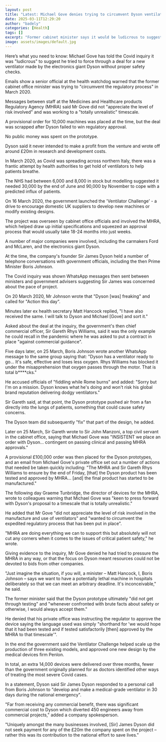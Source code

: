 ```yaml
---
layout: post
title: "Latest: Michael Gove denies trying to circumvent Dyson ventilator checks"
date: 2025-03-11T12:29:20
author: "badely"
categories: [Health]
tags: []
excerpt: "Former cabinet minister says it would be ludicrous to suggest he tried to shortcut safety checks in the pandemic."
image: assets/images/default.jpg
---
```


Here’s what you need to know: Michael Gove has told the Covid inquiry it was "ludicrous" to suggest he tried to force through a deal for a new ventilator made by the electronics giant Dyson without proper safety checks.

Emails show a senior official at the health watchdog warned that the former cabinet office minister was trying to "circumvent the regulatory process" in March 2020.

Messages between staff at the Medicines and Healthcare products Regulatory Agency (MHRA) said Mr Gove did not "appreciate the level of risk involved" and was working to a "totally unrealistic" timescale.

A provisional order for 10,000 machines was placed at the time, but the deal was scrapped after Dyson failed to win regulatory approval.

No public money was spent on the prototype. 

Dyson said it never intended to make a profit from the venture and wrote off around £20m in research and development costs. 

In March 2020, as Covid was spreading across northern Italy, there was a frantic attempt by health authorities to get hold of ventilators to help patients breathe.

The NHS had between 6,000 and 8,000 in stock but modelling suggested it needed 30,000 by the end of June and 90,000 by November to cope with a predicted influx of patients.

On 16 March 2020, the government launched the 'Ventilator Challenge' - a drive to encourage domestic UK suppliers to develop new machines or modify existing designs.

The project was overseen by cabinet office officials and involved the MHRA, which helped draw up initial specifications and squeezed an approval process that would usually take 18-24 months into just weeks.

A number of major companies were involved, including the carmakers Ford and McLaren, and the electronics giant Dyson.

At the time, the company's founder Sir James Dyson held a number of telephone conversations with government officials, including the then Prime Minister Boris Johnson.

The Covid inquiry was shown WhatsApp messages then sent between ministers and government advisers suggesting Sir James was concerned about the pace of project.

On 20 March 2020, Mr Johnson wrote that "Dyson [was] freaking" and called for "Action this day".

Minutes later ex health secretary Matt Hancock replied, "I have also received the same. I will talk to Dyson and Michael [Gove] and sort it."

Asked about the deal at the inquiry, the government's then chief commercial officer, Sir Gareth Rhys Williams, said it was the only example he could recall in the pandemic where he was asked to put a contract in place "against commercial guidance".

Five days later, on 25 March, Boris Johnson wrote another WhatsApp message to the same group saying that: "Dyson has a ventilator ready to go… It's safe, effective and loses less oxygen. Rhys Williams has blocked it under the misapprehension that oxygen passes through the motor. That is total b****cks."

He accused officials of "fiddling while Rome burns" and added: "Sorry but I'm on a mission. Dyson knows what he's doing and won't risk his global brand reputation delivering dodgy ventilators."

Sir Gareth said, at that point, the Dyson prototype pushed air from a fan directly into the lungs of patients, something that could cause safety concerns.

The Dyson team did subsequently "fix" that part of the design, he added.

Later on 25 March, Sir Gareth wrote to Sir John Manzoni, a top civil servant in the cabinet office, saying that Michael Gove was "INSISTENT we place an order with Dyson… contingent on passing clinical and passing MHRA approvals."

A provisional £100,000 order was then placed for the Dyson prototypes, and an email from Michael Gove's private office set out a number of actions that needed be taken quickly including: "The MHRA and Sir Gareth Rhys Williams to ensure by the end of Friday, [that] the Dyson product has been tested and approved by MHRA… [and] the final product has started to be manufactured."

The following day Graeme Tunbridge, the director of devices for the MHRA, wrote to colleagues warning that Michael Gove was "keen to press forward with Dyson's proposal to a timescale that is totally unrealistic."

He added that Mr Gove "did not appreciate the level of risk involved in the manufacture and use of ventilators" and "wanted to circumvent the expedited regulatory process that has been put in place".

"MHRA are doing everything we can to support this but absolutely will not cut any corners when it comes to the issues of critical patient safety," he wrote.

Giving evidence to the inquiry, Mr Gove denied he had tried to pressure the MHRA in any way, or that the focus on Dyson meant resources could not be devoted to bids from other companies.

"Just imagine the situation, if you will, a minister – Matt Hancock, I, Boris Johnson – says we want to have a potentially lethal machine in hospitals deliberately so that we can meet an arbitrary deadline. It's inconceivable," he said.

The former minister said that the Dyson prototype ultimately "did not get through testing" and "whenever confronted with brute facts about safety or otherwise, I would always accept them."

He denied that his private office was instructing the regulator to approve the device saying the language used was simply "shorthand for 'we would hope that it had been tested and if tested satisfactorily [then] approved by the MHRA to that timescale'".

In the end the government said the Ventilator Challenge helped scale up the production of three existing models, and approved one new design by the medical devices firm Penlon.

In total, an extra 14,000 devices were delivered over three months, fewer than the government originally planned for as doctors identified other ways of treating the most severe Covid cases.

In a statement, Dyson said Sir James Dyson responded to a personal call from Boris Johnson to "develop and make a medical-grade ventilator in 30 days during the national emergency".

"Far from receiving any commercial benefit, there was significant commercial cost to Dyson which diverted 450 engineers away from commercial projects," added a company spokesperson.

"Uniquely amongst the many businesses involved, [Sir] James Dyson did not seek payment for any of the £20m the company spent on the project – rather this was its contribution to the national effort to save lives."

